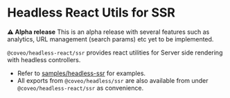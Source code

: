 # Headless React Utils for SSR

**:warning: Alpha release**
This is an alpha release with several features such as analytics, URL management (search params) etc yet to be implemented.

`@coveo/headless-react/ssr` provides react utilities for Server side rendering with headless controllers.

- Refer to [samples/headless-ssr](https://github.com/coveo/ui-kit/tree/master/packages/samples/headless-ssr/) for examples.
- All exports from `@coveo/headless/ssr` are also available from under `@coveo/headless-react/ssr` as convenience.
